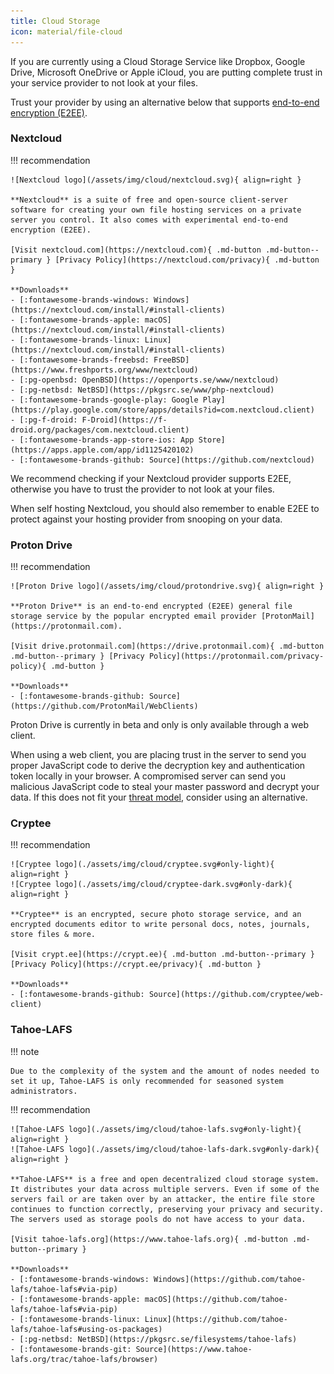 ```yaml
---
title: Cloud Storage
icon: material/file-cloud
---
```

If you are currently using a Cloud Storage Service like Dropbox, Google Drive, Microsoft OneDrive or Apple iCloud, you are putting complete trust in your service provider to not look at your files.

Trust your provider by using an alternative below that supports [end-to-end encryption (E2EE)](https://wikipedia.org/wiki/End-to-end_encryption).

### Nextcloud

!!! recommendation

    ![Nextcloud logo](/assets/img/cloud/nextcloud.svg){ align=right }

    **Nextcloud** is a suite of free and open-source client-server software for creating your own file hosting services on a private server you control. It also comes with experimental end-to-end encryption (E2EE).

    [Visit nextcloud.com](https://nextcloud.com){ .md-button .md-button--primary } [Privacy Policy](https://nextcloud.com/privacy){ .md-button }

    **Downloads**
    - [:fontawesome-brands-windows: Windows](https://nextcloud.com/install/#install-clients)
    - [:fontawesome-brands-apple: macOS](https://nextcloud.com/install/#install-clients)
    - [:fontawesome-brands-linux: Linux](https://nextcloud.com/install/#install-clients)
    - [:fontawesome-brands-freebsd: FreeBSD](https://www.freshports.org/www/nextcloud)
    - [:pg-openbsd: OpenBSD](https://openports.se/www/nextcloud)
    - [:pg-netbsd: NetBSD](https://pkgsrc.se/www/php-nextcloud)
    - [:fontawesome-brands-google-play: Google Play](https://play.google.com/store/apps/details?id=com.nextcloud.client)
    - [:pg-f-droid: F-Droid](https://f-droid.org/packages/com.nextcloud.client)
    - [:fontawesome-brands-app-store-ios: App Store](https://apps.apple.com/app/id1125420102)
    - [:fontawesome-brands-github: Source](https://github.com/nextcloud)

We recommend checking if your Nextcloud provider supports E2EE, otherwise you have to trust the provider to not look at your files.

When self hosting Nextcloud, you should also remember to enable E2EE to protect against your hosting provider from snooping on your data.

### Proton Drive

!!! recommendation

    ![Proton Drive logo](/assets/img/cloud/protondrive.svg){ align=right }

    **Proton Drive** is an end-to-end encrypted (E2EE) general file storage service by the popular encrypted email provider [ProtonMail](https://protonmail.com).

    [Visit drive.protonmail.com](https://drive.protonmail.com){ .md-button .md-button--primary } [Privacy Policy](https://protonmail.com/privacy-policy){ .md-button }

    **Downloads**
    - [:fontawesome-brands-github: Source](https://github.com/ProtonMail/WebClients)

Proton Drive is currently in beta and only is only available through a web client.

When using a web client, you are placing trust in the server to send you proper JavaScript code to derive the decryption key and authentication token locally in your browser. A compromised server can send you malicious JavaScript code to steal your master password and decrypt your data. If this does not fit your [threat model](/threat-modeling/), consider using an alternative.

### Cryptee

!!! recommendation

    ![Cryptee logo](./assets/img/cloud/cryptee.svg#only-light){ align=right }
    ![Cryptee logo](./assets/img/cloud/cryptee-dark.svg#only-dark){ align=right }

    **Cryptee** is an encrypted, secure photo storage service, and an encrypted documents editor to write personal docs, notes, journals, store files & more.

    [Visit crypt.ee](https://crypt.ee){ .md-button .md-button--primary } [Privacy Policy](https://crypt.ee/privacy){ .md-button }

    **Downloads**
    - [:fontawesome-brands-github: Source](https://github.com/cryptee/web-client)

### Tahoe-LAFS

!!! note

    Due to the complexity of the system and the amount of nodes needed to set it up, Tahoe-LAFS is only recommended for seasoned system administrators.

!!! recommendation

    ![Tahoe-LAFS logo](./assets/img/cloud/tahoe-lafs.svg#only-light){ align=right }
    ![Tahoe-LAFS logo](./assets/img/cloud/tahoe-lafs-dark.svg#only-dark){ align=right }

    **Tahoe-LAFS** is a free and open decentralized cloud storage system. It distributes your data across multiple servers. Even if some of the servers fail or are taken over by an attacker, the entire file store continues to function correctly, preserving your privacy and security. The servers used as storage pools do not have access to your data.

    [Visit tahoe-lafs.org](https://www.tahoe-lafs.org){ .md-button .md-button--primary }

    **Downloads**
    - [:fontawesome-brands-windows: Windows](https://github.com/tahoe-lafs/tahoe-lafs#via-pip)
    - [:fontawesome-brands-apple: macOS](https://github.com/tahoe-lafs/tahoe-lafs#via-pip)
    - [:fontawesome-brands-linux: Linux](https://github.com/tahoe-lafs/tahoe-lafs#using-os-packages)
    - [:pg-netbsd: NetBSD](https://pkgsrc.se/filesystems/tahoe-lafs)
    - [:fontawesome-brands-git: Source](https://www.tahoe-lafs.org/trac/tahoe-lafs/browser)
